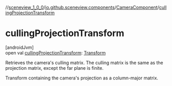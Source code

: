 //[sceneview_1_0_0](../../../index.md)/[io.github.sceneview.components](../index.md)/[CameraComponent](index.md)/[cullingProjectionTransform](culling-projection-transform.md)

# cullingProjectionTransform

[androidJvm]\
open val [cullingProjectionTransform](culling-projection-transform.md): [Transform](../../io.github.sceneview.math/index.md#1875660684%2FClasslikes%2F-602047187)

Retrieves the camera's culling matrix. The culling matrix is the same as the projection matrix, except the far plane is finite.

Transform containing the camera's projection as a column-major matrix.
